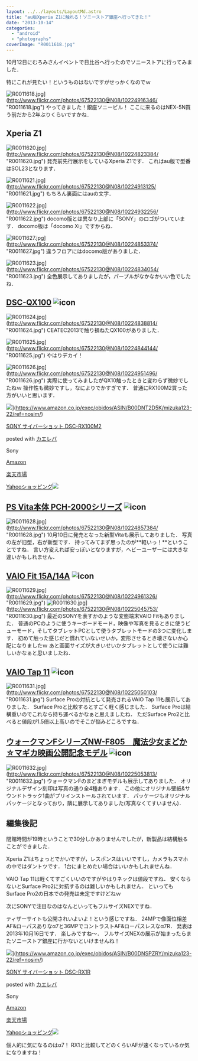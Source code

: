 ```yaml
---
layout: ../../layouts/LayoutMd.astro
title: "au版Xperia Z1に触れる！ソニーストア銀座へ行ってきた！"
date: "2013-10-14"
categories: 
  - "android"
  - "photographs"
coverImage: "R0011618.jpg"
---
```


10月12日にむろみさんイベントで日比谷へ行ったのでソニーストアに行ってみました．

特にこれが見たい！というものはないですがせっかくなのでｗ

![R0011618.jpg](/archive/images/10224916346_648daf959c_b.jpg)](http://www.flickr.com/photos/67522130@N08/10224916346/ "R0011618.jpg") やってきました！銀座ソニービル！ ここに来るのはNEX-5N買う前だから2年ぶりくらいですかね．

## Xperia Z1

![R0011620.jpg](/archive/images/10224823384_562551a459_b.jpg)](http://www.flickr.com/photos/67522130@N08/10224823384/ "R0011620.jpg") 発売前先行展示をしているXperia Z1です． これはau版で型番はSOL23となります．

![R0011621.jpg](/archive/images/10224913125_f3d970251c_b.jpg)](http://www.flickr.com/photos/67522130@N08/10224913125/ "R0011621.jpg") もちろん裏面にはauの文字．

![R0011622.jpg](/archive/images/10224932256_0911f9765b_b.jpg)](http://www.flickr.com/photos/67522130@N08/10224932256/ "R0011622.jpg") docomo版とは異なり上部に「SONY」のロゴがついています． docomo版は「docomo Xi」ですからね．

![R0011627.jpg](/archive/images/10224853374_a6e3e87649_b.jpg)](http://www.flickr.com/photos/67522130@N08/10224853374/ "R0011627.jpg") 違うフロアにはdocomo版がありました．

![R0011623.jpg](/archive/images/10224834054_91e43e7b79_b.jpg)](http://www.flickr.com/photos/67522130@N08/10224834054/ "R0011623.jpg") 全色展示してありましたが，パープルがなかなかいい色でしたね．

## [DSC-QX100](http://click.linksynergy.com/fs-bin/click?id=BT/nxoPOAqI&subid=&offerid=51141.1&type=10&tmpid=1262&RD_PARM1=http%253A%252F%252Fpur.store.sony.jp%252FQnavi%252FPurchase%252FDSC-QX100%252F) ![icon](http://ad.linksynergy.com/fs-bin/show?id=BT/nxoPOAqI&bids=51141.1&type=10)

![R0011624.jpg](/archive/images/10224838814_a98f342e6a_b.jpg)](http://www.flickr.com/photos/67522130@N08/10224838814/ "R0011624.jpg") CEATEC2013で触り損ねたQX100がありました．

![R0011625.jpg](/archive/images/10224844144_da4a32cb44_b.jpg)](http://www.flickr.com/photos/67522130@N08/10224844144/ "R0011625.jpg") やはりデカイ！

![R0011626.jpg](/archive/images/10224951496_6558da18db_b.jpg)](http://www.flickr.com/photos/67522130@N08/10224951496/ "R0011626.jpg") 実際に使ってみましたがQX10触ったときと変わらず微妙でしたねｗ 操作性も微妙ですし，なによりでかすぎです． 普通にRX100M2買った方がいいと思います．

![](/archive/images/31tdNxiqKAL._SL160_.jpg)](https://www.amazon.co.jp/exec/obidos/ASIN/B00DNT2D5K/mizuka123-22/ref=nosim/)

[SONY サイバーショット DSC-RX100M2](https://www.amazon.co.jp/exec/obidos/ASIN/B00DNT2D5K/mizuka123-22/ref=nosim/)

posted with [カエレバ](http://kaereba.com)

Sony

[Amazon](http://www.amazon.co.jp/gp/search?keywords=DSC-RX100M2&__mk_ja_JP=%83J%83%5E%83J%83i&tag=mizuka123-22 "アマゾン")

[楽天市場](http://hb.afl.rakuten.co.jp/hgc/032b53ee.4b34c5ee.0f4a541e.f440145e/?pc=http%3A%2F%2Fsearch.rakuten.co.jp%2Fsearch%2Fmall%2FDSC-RX100M2%2F-%2Ff.1-p.1-s.1-sf.0-st.A-v.2%3Fx%3D0%26scid%3Daf_ich_link_urltxt%26m%3Dhttp%3A%2F%2Fm.rakuten.co.jp%2F "楽天市場")

[Yahooショッピング![](//ad.jp.ap.valuecommerce.com/servlet/gifbanner?sid=3066752&pid=881990642)](//ck.jp.ap.valuecommerce.com/servlet/referral?sid=3066752&pid=881990642&vc_url=http%3A%2F%2Fshopping.search.yahoo.co.jp%2Fsearch%3FuIv%3Don%26ei%3DUTF-8%26tab_ex%3Dcommerce%26slider%3D0%26va%3DDSC-RX100M2 "Yahooショッピング")

## [PS Vita本体 PCH-2000シリーズ](http://click.linksynergy.com/fs-bin/click?id=BT/nxoPOAqI&subid=&offerid=51141.1&type=10&tmpid=1262&RD_PARM1=http%253A%252F%252Fpur.store.sony.jp%252FQnavi%252FMain%252Fpsvita_00009%252F) ![icon](http://ad.linksynergy.com/fs-bin/show?id=BT/nxoPOAqI&bids=51141.1&type=10)

![R0011628.jpg](/archive/images/10224857384_2a319d67c9_b.jpg)](http://www.flickr.com/photos/67522130@N08/10224857384/ "R0011628.jpg") 10月10日に発売となった新型Vitaも展示してありました． 写真の左が旧型，右が新型です． 持ってみてまず思ったのが**軽いっ！**ということですね． 言い方変えれば安っぽいとなりますが，ヘビーユーザーには大きな違いかもしれません．

## [VAIO Fit 15A/14A](http://click.linksynergy.com/fs-bin/click?id=BT/nxoPOAqI&subid=&offerid=51141.1&type=10&tmpid=1262&RD_PARM1=http%253A%252F%252Fstore.sony.jp%252FSpecial%252FComputer%252FVaio%252FFa1%252Findex.html) ![icon](http://ad.linksynergy.com/fs-bin/show?id=BT/nxoPOAqI&bids=51141.1&type=10)

![R0011629.jpg](/archive/images/10224961326_a9ef5d725d_b.jpg)](http://www.flickr.com/photos/67522130@N08/10224961326/ "R0011629.jpg") ![R0011630.jpg](/archive/images/10225045753_0411cc3ca5_b.jpg)](http://www.flickr.com/photos/67522130@N08/10225045753/ "R0011630.jpg") 最近のSONYを表すかのような変態端末VAIO Fitもありました． 普通のPCのように使うキーボードモード，映像や写真を見るときに使うビューモード，そしてタブレットPCとして使うタブレットモードの3つに変化します． 初めて触った感じだと慣れていないせいか，変形させるとき壊さないか心配になりましたｗ あと画面サイズが大きいせいかタブレットとして使うには難しいかなぁと思いましたね．

## [VAIO Tap 11](http://click.linksynergy.com/fs-bin/click?id=BT/nxoPOAqI&subid=&offerid=51141.1&type=10&tmpid=1262&RD_PARM1=http%253A%252F%252Fstore.sony.jp%252FSpecial%252FComputer%252FVaio%252FT111%252Findex.html) ![icon](http://ad.linksynergy.com/fs-bin/show?id=BT/nxoPOAqI&bids=51141.1&type=10)

![R0011631.jpg](/archive/images/10225050103_0b877a2945_b.jpg)](http://www.flickr.com/photos/67522130@N08/10225050103/ "R0011631.jpg") Surface Proの対抗として発売されるVAIO Tap 11も展示してありました． Surface Proと比較するとすごく軽く感じました． Surface Proは結構重いのでこれなら持ち運べるかなぁと思えましたね． ただSurface Pro2と比べると値段が1.5倍以上高いのでそこが悩みどころですね．

## [ウォークマンFシリーズNW-F805　魔法少女まどか☆マギカ映画公開記念モデル](http://click.linksynergy.com/fs-bin/click?id=BT/nxoPOAqI&subid=&offerid=51141.1&type=10&tmpid=1262&RD_PARM1=http%253A%252F%252Fstore.sony.jp%252FSpecial%252FAudio%252FWalkman%252FMadokamagica%252F2013%252F) ![icon](http://ad.linksynergy.com/fs-bin/show?id=BT/nxoPOAqI&bids=51141.1&type=10)

![R0011632.jpg](/archive/images/10225053813_43b566871f_b.jpg)](http://www.flickr.com/photos/67522130@N08/10225053813/ "R0011632.jpg") ウォークマンFのまどまぎモデルも展示してありました． オリジナルデザイン刻印は写真の通り全4種あります． この他にオリジナル壁紙&サウンドトラック1曲がプリインストールされています． パッケージもオリジナルパッケージとなっており，隣に展示してありました(写真なくてすいません)．

## 編集後記

閉館時間が19時ということで30分しかありませんでしたが，新製品は結構触ることができました．

Xperia Z1はちょっとでかいですが，レスポンスはいいですし，カメラもスマホの中ではダントツです． 1台にまとめたい場合はいいかもしれませんね．

VAIO Tap 11は軽くてすごくいいのですがやはりネックは値段ですね． 安くならないとSurface Pro2に対抗するのは難しいかもしれません． といってもSurface Pro2の日本での発売は未定ですけどねｗ

次にSONYで注目なのはなんといってもフルサイズNEXですね．

ティザーサイトも公開されいよいよ！という感じですね． 24MPで像面位相差AF&ローパスありなα7と36MPでコントラストAF&ローパスレスなα7R． 発表は2013年10月16日です． 楽しみですね～． フルサイズNEXの展示が始まったらまたソニーストア銀座に行かないといけませんね！

![](/archive/images/51Qpw3lYVnL._SL160_.jpg)](https://www.amazon.co.jp/exec/obidos/ASIN/B00DNSPZRY/mizuka123-22/ref=nosim/)

[SONY サイバーショット DSC-RX1R](https://www.amazon.co.jp/exec/obidos/ASIN/B00DNSPZRY/mizuka123-22/ref=nosim/)

posted with [カエレバ](http://kaereba.com)

Sony

[Amazon](http://www.amazon.co.jp/gp/search?keywords=DSC-RX1R&__mk_ja_JP=%83J%83%5E%83J%83i&tag=mizuka123-22 "アマゾン")

[楽天市場](http://hb.afl.rakuten.co.jp/hgc/032b53ee.4b34c5ee.0f4a541e.f440145e/?pc=http%3A%2F%2Fsearch.rakuten.co.jp%2Fsearch%2Fmall%2FDSC-RX1R%2F-%2Ff.1-p.1-s.1-sf.0-st.A-v.2%3Fx%3D0%26scid%3Daf_ich_link_urltxt%26m%3Dhttp%3A%2F%2Fm.rakuten.co.jp%2F "楽天市場")

[Yahooショッピング![](//ad.jp.ap.valuecommerce.com/servlet/gifbanner?sid=3066752&pid=881990642)](//ck.jp.ap.valuecommerce.com/servlet/referral?sid=3066752&pid=881990642&vc_url=http%3A%2F%2Fshopping.search.yahoo.co.jp%2Fsearch%3FuIv%3Don%26ei%3DUTF-8%26tab_ex%3Dcommerce%26slider%3D0%26va%3DDSC-RX1R "Yahooショッピング")

個人的に気になるのはα7！ RX1と比較してどのくらいAFが速くなっているか気になりますね！
